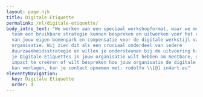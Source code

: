 ```yaml
---
layout: page.njk
title: Digitale Etiquette
permalink: /nl/digitale-etiquette/
body_intro_text: "We werken aan een speciaal workshopformat, waar we met jou en jouw
  team een bruikbare strategie kunnen bespreken en uitwerken voor het creëren
  van jouw eigen bomenpark en compensatie voor de digitale werkstijl van jouw
  organisatie. Wij zien dit als een cruciaal onderdeel van iedere
  duurzaamheidsstrategie en willen je ondersteunen bij de uitvoering hiervan. Als
  je Digitale Etiquettes in jouw organisatie wilt hebben om meetbare, directe
  impact te creëren of wilt bespreken hoe jouw organisatie de digitale voetafdruk
  kan verlagen, kan je contact opnemen met: rodolfo \\[@] in4art.eu"
eleventyNavigation:
  key: Digitale Etiquette
  order: 4
---
```

